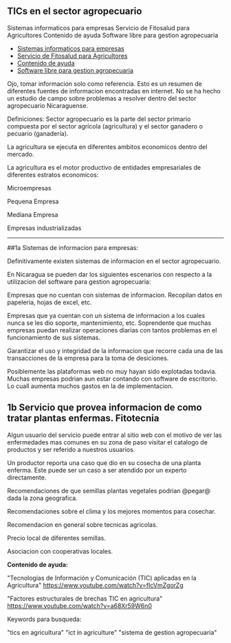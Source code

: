 TICs en el sector agropecuario
-------------

Sistemas informaticos para empresas
Servicio de Fitosalud para Agricultores
Contenido de ayuda
Software libre para gestion agropecuaria

<!-- toc -->
- [Sistemas informaticos para empresas](#1a)
- [Servicio de Fitosalud para Agricultores](#1b)
- [Contenido de ayuda](#1c)
- [Software libre para gestion agropecuaria](#1d)
<!-- tocstop -->

Ojo, tomar informacion solo como referencia. Esto es un resumen de diferentes fuentes de informacion encontradas en internet. No se ha hecho un estudio de campo sobre problemas a resolver dentro del sector agropecuario Nicaraguense. 

Definiciones:
Sector agropecuario es la parte del sector primario compuesta por el sector agrícola (agricultura) y el sector ganadero o pecuario (ganadería).


La agricultura se ejecuta en diferentes ambitos economicos dentro del mercado.

La agricultura es el motor productivo de entidades empresariales de diferentes estratos economicos:

Microempresas

Pequena Empresa

Mediana Empresa

Empresas industrializadas

----------

##1a Sistemas de informacion para empresas:

Definitivamente existen sistemas de informacion en el sector agropecuario.

En Nicaragua se pueden dar los siguientes escenarios con respecto a la utilizacion del software para gestion agropecuaria:

Empresas que no cuentan con sistemas de informacion. Recopilan datos en papeleria, hojas de excel, etc. 

Empresas que ya cuentan con un sistema de informacion a los cuales nunca se les dio soporte, mantenimiento, etc. Soprendente que muchas empresas puedan realizar operaciones diarias con tantos problemas en el funcionamiento de sus sistemas. 

Garantizar el uso y integridad de la informacion que recorre cada una de las transacciones de la empresa para la toma de desiciones. 

Posiblemente las plataformas web no muy hayan sido explotadas todavia. Muchas empresas podrian aun estar contando con software de escritorio. Lo cuall aumenta muchos gastos en la de implementacion.

## 1b Servicio que provea  informacion de como tratar plantas enfermas. Fitotecnia

Algun usuario del servicio puede entrar al sitio web con el motivo de  ver las enfermedades mas comunes en su zona de paso visitar el catalogo de productos y ser referido a nuestros usuarios.

Un productor reporta una caso que dio en su cosecha de una planta  enferma. Este puede ser un caso a ser atendido por un experto  directamente.

Recomendaciones de que semillas plantas vegetales podrian @pegar@ dada la zona geografica.

Recomendaciones sobre el clima y los mejores momentos para cosechar.

Recomendacion en general sobre tecnicas agricolas.

Precio local de diferentes semillas.

Asociacion con cooperativas locales.

**Contenido de ayuda:**

"Tecnologías de Información y Comunicación (TIC) aplicadas en la Agricultura"
https://www.youtube.com/watch?v=fIcVmZgorZg 

"Factores estructurales de brechas TIC en agricultura"
https://www.youtube.com/watch?v=a68Xr59W6n0

Keywords para busqueda:

"tics en agricultura"
"ict in agriculture"
"sistema de gestion agropecuaria"

